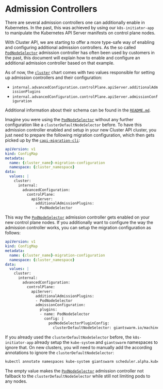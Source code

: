# Admission Controllers

There are several admission controllers one can additionally enable in Kubernetes. In the past, this was achieved by using our `k8s-initiator-app` to manipulate the Kubernetes API Server manifests on control plane nodes.

With Cluster API, we are starting to offer a more type-safe way of enabling and configuring additional admission controllers. As the so called [`PodNodeSelector`](https://kubernetes.io/docs/reference/access-authn-authz/admission-controllers/#podnodeselector) admission controller has often been used by customers in the past, this document will explain how to enable and configure an additional admission controller based on that example.

As of now, the [`cluster`](https://github.com/giantswarm/cluster) chart comes with two values responsible for setting up admission controllers and their configuration:

- `internal.advancedConfiguration.controlPlane.apiServer.additionalAdmissionPlugins`
- `internal.advancedConfiguration.controlPlane.apiServer.admissionConfiguration`

Additional information about their schema can be found in the [`README.md`](https://github.com/giantswarm/cluster/blob/main/helm/cluster/README.md).

Imagine you were using the [`PodNodeSelector`](https://kubernetes.io/docs/reference/access-authn-authz/admission-controllers/#podnodeselector) without any further configuration like a `clusterDefaultNodeSelector` before. To have this admission controller enabled and setup in your new Cluster API cluster, you just need to prepare the following migration configuration, which then gets picked up by the [`capi-migration-cli`](https://github.com/giantswarm/capi-migration-cli):

```yaml
apiVersion: v1
kind: ConfigMap
metadata:
  name: {cluster_name}-migration-configuration
  namespace: {cluster_namespace}
data: 
  values: |
    cluster:
      internal:
        advancedConfiguration:
          controlPlane:
            apiServer:
              additionalAdmissionPlugins:
              - PodNodeSelector
```

This way the [`PodNodeSelector`](https://kubernetes.io/docs/reference/access-authn-authz/admission-controllers/#podnodeselector) admission controller gets enabled on your new control plane nodes. If you additionally want to configure the way the admission controller works, you can setup the migration configuration as follows:

```yaml
apiVersion: v1
kind: ConfigMap
metadata:
  name: {cluster_name}-migration-configuration
  namespace: {cluster_namespace}
data: 
  values: |
    cluster:
      internal:
        advancedConfiguration:
          controlPlane:
            apiServer:
              additionalAdmissionPlugins:
              - PodNodeSelector
              admissionConfiguration:
                plugins:
                - name: PodNodeSelector
                  config: |
                    podNodeSelectorPluginConfig:
                      clusterDefaultNodeSelector: giantswarm.io/machine-pool={cluster_name}-{machine_pool_name}
```

If you already used the `clusterDefaultNodeSelector` before, the `k8s-initiator-app` already setup the `kube-system` and `giantswarm` namespaces to ignore that. On new clusters, you will need to manually add the according annotations to ignore the `clusterDefaultNodeSelector`:

```bash
kubectl annotate namespaces kube-system giantswarm scheduler.alpha.kubernetes.io/node-selector=
```

The empty value makes the [`PodNodeSelector`](https://kubernetes.io/docs/reference/access-authn-authz/admission-controllers/#podnodeselector) admission controller not fallback to the `clusterDefaultNodeSelector` while still not limiting pods to any nodes.
